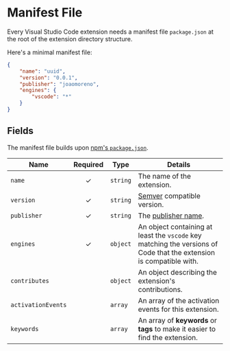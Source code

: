# Manifest File

Every Visual Studio Code extension needs a manifest file `package.json` at
the root of the extension directory structure.

Here's a minimal manifest file:

```json
{
	"name": "uuid",
	"version": "0.0.1",
	"publisher": "joaomoreno",
	"engines": {
		"vscode": "*"
	}
}
```

## Fields

The manifest file builds upon [npm's `package.json`](https://docs.npmjs.com/files/package.json).

Name | Required | Type | Details
---- |:--------:| ---- | -------
`name` | ✓ | `string` | The name of the extension.
`version` | ✓ | `string` | [Semver](http://semver.org/) compatible version.
`publisher` | ✓ | `string` | The [publisher name](https://github.com/Microsoft/vsce/blob/master/docs/publishers.md).
`engines` | ✓ | `object` | An object containing at least the `vscode` key matching the versions of Code that the extension is compatible with.
`contributes` | | `object` | An object describing the extension's contributions.
`activationEvents` | | `array` | An array of the activation events for this extension.
`keywords` | | `array` | An array of **keywords** or **tags** to make it easier to find the extension.

